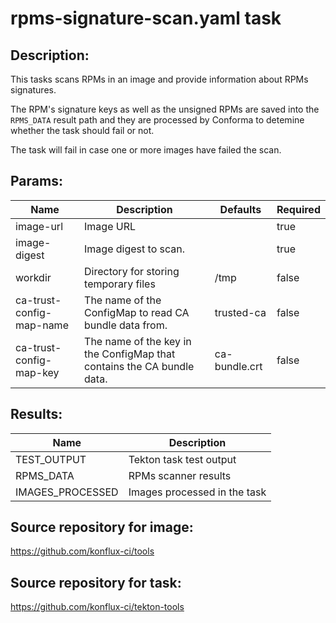 # rpms-signature-scan.yaml task

## Description:

This tasks scans RPMs in an image and provide information about RPMs signatures.

The RPM's signature keys as well as the unsigned RPMs are saved into the `RPMS_DATA` 
result path and they are processed by Conforma to detemine whether the task should fail
or not.

The task will fail in case one or more images have failed the scan.

## Params:

| Name                     | Description                                                            | Defaults      | Required |
|--------------------------|------------------------------------------------------------------------|---------------|----------|
| image-url                | Image URL                                                              |               | true     |
| image-digest             | Image digest to scan.                                                  |               | true     |
| workdir                  | Directory for storing temporary files                                  | /tmp          | false    |
| ca-trust-config-map-name | The name of the ConfigMap to read CA bundle data from.                 | trusted-ca    | false    |
| ca-trust-config-map-key  | The name of the key in the ConfigMap that contains the CA bundle data. | ca-bundle.crt | false    |

## Results:

| Name              | Description                  |
|-------------------|------------------------------|
| TEST_OUTPUT       | Tekton task test output      |
| RPMS_DATA         | RPMs scanner results         |
| IMAGES_PROCESSED  | Images processed in the task |

## Source repository for image:

https://github.com/konflux-ci/tools

## Source repository for task:

https://github.com/konflux-ci/tekton-tools

